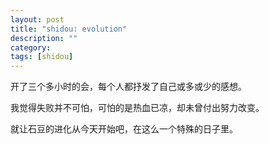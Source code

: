 ```yaml
---
layout: post
title: "shidou: evolution"
description: ""
category: 
tags: [shidou]
---
```


开了三个多小时的会，每个人都抒发了自己或多或少的感想。

我觉得失败并不可怕，可怕的是热血已凉，却未曾付出努力改变。

就让石豆的进化从今天开始吧，在这么一个特殊的日子里。
